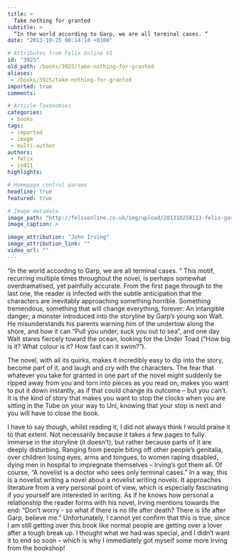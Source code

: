 ```yaml
---
title: >
  Take nothing for granted
subtitle: >
  “In the world according to Garp, we are all terminal cases. “
date: "2013-10-25 00:14:14 +0100"

# Attributes from Felix Online V1
id: "3925"
old_path: /books/3925/take-nothing-for-granted
aliases:
 - /books/3925/take-nothing-for-granted
imported: true
comments:

# Article Taxonomies
categories:
 - books
tags:
 - imported
 - image
 - multi-author
authors:
 - felix
 - ie411
highlights:

# Homepage control params
headline: true
featured: true

# Image metadata
image_path: "http://felixonline.co.uk/img/upload/201310250113-felix-garp.jpg"
image_caption: >

image_attribution: "John Irving"
image_attribution_link: ""
video_url: ""
---
```


“In the world according to Garp, we are all terminal cases. “ This motif, recurring multiple times throughout the novel, is perhaps somewhat overdramatised, yet painfully accurate. From the first page through to the last one, the reader is infected with the subtle anticipation that the characters are inevitably approaching something horrible. Something tremendous, something that will change everything, forever: An intangible danger; a monster introduced into the storyline by Garp’s young son Walt. He misunderstands his parents warning him of the undertow along the shore, and how it can “Pull you under, suck you out to sea”, and one day Walt stares fiercely toward the ocean, looking for the Under Toad (“How big is it? What colour is it? How fast can it swim?”).

The novel, with all its quirks, makes it incredibly easy to dip into the story, become part of it, and laugh and cry with the characters. The fear that whatever you take for granted in one part of the novel might suddenly be ripped away from you and torn into pieces as you read on, makes you want to put it down instantly, as if that could change its outcome – but you can’t. It is the kind of story that makes you want to stop the clocks when you are sitting in the Tube on your way to Uni, knowing that your stop is next and you will have to close the book.

I have to say though, whilst reading it, I did not always think I would praise it to that extent. Not necessarily because it takes a few pages to fully immerse in the storyline (it doesn’t), but rather because parts of it are deeply disturbing. Ranging from people biting off other people’s genitalia, over children losing eyes, arms and tongues, to women raping disabled, dying men in hospital to impregnate themselves – Irving’s got them all. Of course, “A novelist is a doctor who sees only terminal cases.”
 In a way, this is a novelist writing a novel about a novelist writing novels. It approaches literature from a very personal point of view, which is especially fascinating if you yourself are interested in writing.
 As if he knows how personal a relationship the reader forms with his novel, Irving mentions towards the end: “Don’t worry - so what if there is no life after death? There is life after Garp, believe me.” Unfortunately, I cannot yet confirm that this is true, since I am still getting over this book like normal people are getting over a lover after a tough break up. I thought what we had was special, and I didn’t want it to end so soon – which is why I immediately got myself some more Irving from the bookshop!

